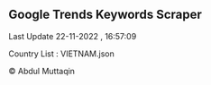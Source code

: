 

## Google Trends Keywords Scraper 
 
Last Update 22-11-2022 , 16:57:09

Country List :
VIETNAM.json



© Abdul Muttaqin 
